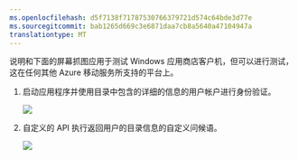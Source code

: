 ```yaml
---
ms.openlocfilehash: d5f7138f71787530766379721d574c64bde3d77e
ms.sourcegitcommit: bab1265d669c3e6871daa7cb8a5640a47104947a
translationtype: MT
---
```



说明和下面的屏幕抓图应用于测试 Windows 应用商店客户机，但可以进行测试，这在任何其他 Azure 移动服务所支持的平台上。 

1. 启动应用程序并使用目录中包含的详细的信息的用户帐户进行身份验证。 

    ![](./media/mobile-services-aad-graph-info-test-app/bob-login.png)

2. 自定义的 API 执行返回用户的目录信息的自定义问候语。

    ![](./media/mobile-services-aad-graph-info-test-app/custom-greeting.png)

